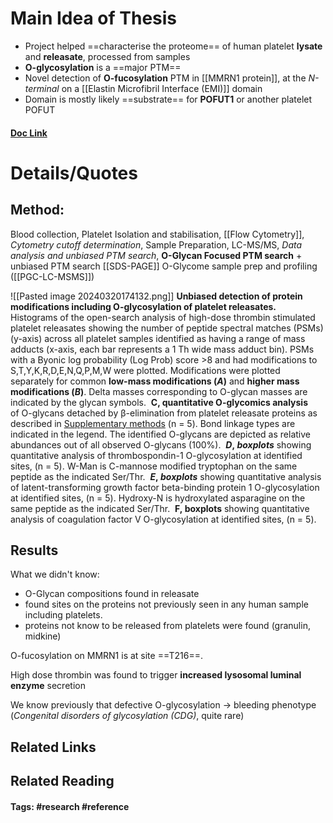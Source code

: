 # Main Idea of Thesis
- Project helped ==characterise the proteome== of human platelet **lysate** and **releasate**, processed from samples
- **O-glycosylation** is a ==major PTM== 
- Novel detection of **O-fucosylation** PTM in [[MMRN1 protein]], at the *N-terminal* on a [[Elastin Microfibril Interface (EMI)]] domain
- Domain is mostly likely ==substrate== for **POFUT1** or another platelet POFUT

#### [Doc Link](https://www.mcponline.org/article/S1535-9476(24)00007-0/fulltext)

# Details/Quotes

## Method: 
Blood collection, Platelet Isolation and stabilisation, [[Flow Cytometry]], *Cytometry cutoff determination*, 
Sample Preparation, LC-MS/MS, *Data analysis and unbiased PTM search*,
**O-Glycan Focused PTM search** + unbiased PTM search
[[SDS-PAGE]]
O-Glycome sample prep and profiling ([[PGC-LC-MSMS]])

![[Pasted image 20240320174132.png]]
**Unbiased detection of protein modifications including O-glycosylation of platelet releasates.** 
Histograms of the open-search analysis of high-dose thrombin stimulated platelet releasates showing the number of peptide spectral matches (PSMs) (y-axis) across all platelet samples identified as having a range of mass adducts (x-axis, each bar represents a 1 Th wide mass adduct bin). PSMs with a Byonic log probability (Log Prob) score >8 and had modifications to S,T,Y,K,R,D,E,N,Q,P,M,W were plotted. Modifications were plotted separately for common **low-mass modifications (_A_)** and **higher mass modifications (_B_)**. Delta masses corresponding to O-glycan masses are indicated by the glycan symbols. 
**C, quantitative O-glycomics analysis** of O-glycans detached by β-elimination from platelet releasate proteins as described in [Supplementary methods](https://www.mcponline.org/article/S1535-9476(24)00007-0/fulltext#appsec1) (n = 5). Bond linkage types are indicated in the legend. The identified O-glycans are depicted as relative abundances out of all observed O-glycans (100%). 
**_D_, _boxplots_** showing quantitative analysis of thrombospondin-1 O-glycosylation at identified sites, (n = 5). W-Man is C-mannose modified tryptophan on the same peptide as the indicated Ser/Thr. 
**_E_, _boxplots_** showing quantitative analysis of latent-transforming growth factor beta-binding protein 1 O-glycosylation at identified sites, (n = 5). Hydroxy-N is hydroxylated asparagine on the same peptide as the indicated Ser/Thr. 
**F, boxplots** showing quantitative analysis of coagulation factor V O-glycosylation at identified sites, (n = 5).

## Results

What we didn't know:
- O-Glycan compositions found in releasate
- found sites on the proteins not previously seen in any human sample including platelets.
- proteins not know to be released from platelets were found (granulin, midkine) 

O-fucosylation on MMRN1 is at site ==T216==. 

High dose thrombin was found to trigger **increased lysosomal luminal enzyme** secretion

We know previously that defective O-glycosylation -> bleeding phenotype (*Congenital disorders of glycosylation (CDG)*, quite rare)




## Related Links

## Related Reading



#### Tags: #research #reference 